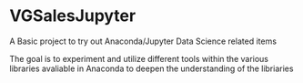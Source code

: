 # VGSalesJupyter
A Basic project to try out Anaconda/Jupyter Data Science related items

The goal is to experiment and utilize different tools within the various libraries avaliable in Anaconda to deepen the understanding of the libriaries
